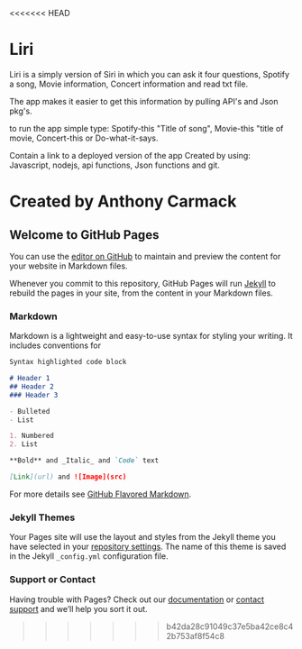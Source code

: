 <<<<<<< HEAD
# Liri

Liri is a simply version of Siri in which you can ask it four questions, Spotify a song, Movie information, Concert information and read txt file.

The app makes it easier to get this information by pulling API's and Json pkg's.

to run the app simple type: Spotify-this "Title of song", Movie-this "title of movie, Concert-this or Do-what-it-says.


Contain a link to a deployed version of the app
Created by using: Javascript, nodejs, api functions, Json functions and git.

Created by Anthony Carmack
=======
## Welcome to GitHub Pages

You can use the [editor on GitHub](https://github.com/InvNO1247/Liri/edit/master/README.md) to maintain and preview the content for your website in Markdown files.

Whenever you commit to this repository, GitHub Pages will run [Jekyll](https://jekyllrb.com/) to rebuild the pages in your site, from the content in your Markdown files.

### Markdown

Markdown is a lightweight and easy-to-use syntax for styling your writing. It includes conventions for

```markdown
Syntax highlighted code block

# Header 1
## Header 2
### Header 3

- Bulleted
- List

1. Numbered
2. List

**Bold** and _Italic_ and `Code` text

[Link](url) and ![Image](src)
```

For more details see [GitHub Flavored Markdown](https://guides.github.com/features/mastering-markdown/).

### Jekyll Themes

Your Pages site will use the layout and styles from the Jekyll theme you have selected in your [repository settings](https://github.com/InvNO1247/Liri/settings). The name of this theme is saved in the Jekyll `_config.yml` configuration file.

### Support or Contact

Having trouble with Pages? Check out our [documentation](https://help.github.com/categories/github-pages-basics/) or [contact support](https://github.com/contact) and we’ll help you sort it out.
>>>>>>> b42da28c91049c37e5ba42ce8c42b753af8f54c8
